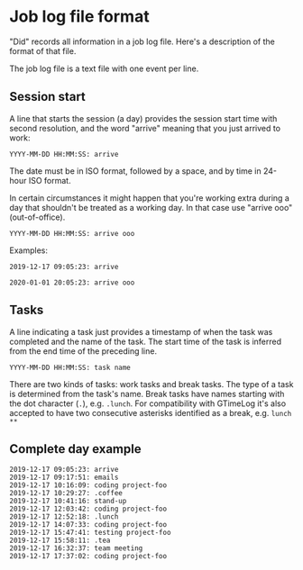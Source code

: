 # Job log file format

"Did" records all information in a job log file. Here's a description of the
format of that file.

The job log file is a text file with one event per line.

## Session start

A line that starts the session (a day) provides the session start time with second
resolution, and the word "arrive" meaning that you just arrived to work:

```
YYYY-MM-DD HH:MM:SS: arrive
```

The date must be in ISO format, followed by a space, and by time in 24-hour ISO
format.

In certain circumstances it might happen that you're working extra during a day
that shouldn't be treated as a working day. In that case use "arrive ooo"
(out-of-office).

```
YYYY-MM-DD HH:MM:SS: arrive ooo
```

Examples:

```
2019-12-17 09:05:23: arrive
```

```
2020-01-01 20:05:23: arrive ooo
```


## Tasks

A line indicating a task just provides a timestamp of when the task was completed
and the name of the task. The start time of the task is inferred from the end
time of the preceding line.

```
YYYY-MM-DD HH:MM:SS: task name
```

There are two kinds of tasks: work tasks and break tasks.
The type of a task is determined from the task's name.
Break tasks have names starting with the dot character (`.`), e.g. `.lunch`.
For compatibility with GTimeLog it's also accepted to have two consecutive
asterisks identified as a break, e.g. `lunch **`

## Complete day example

```
2019-12-17 09:05:23: arrive
2019-12-17 09:17:51: emails
2019-12-17 10:16:09: coding project-foo
2019-12-17 10:29:27: .coffee
2019-12-17 10:41:16: stand-up
2019-12-17 12:03:42: coding project-foo
2019-12-17 12:52:18: .lunch
2019-12-17 14:07:33: coding project-foo
2019-12-17 15:47:41: testing project-foo
2019-12-17 15:58:11: .tea
2019-12-17 16:32:37: team meeting
2019-12-17 17:37:02: coding project-foo
```

